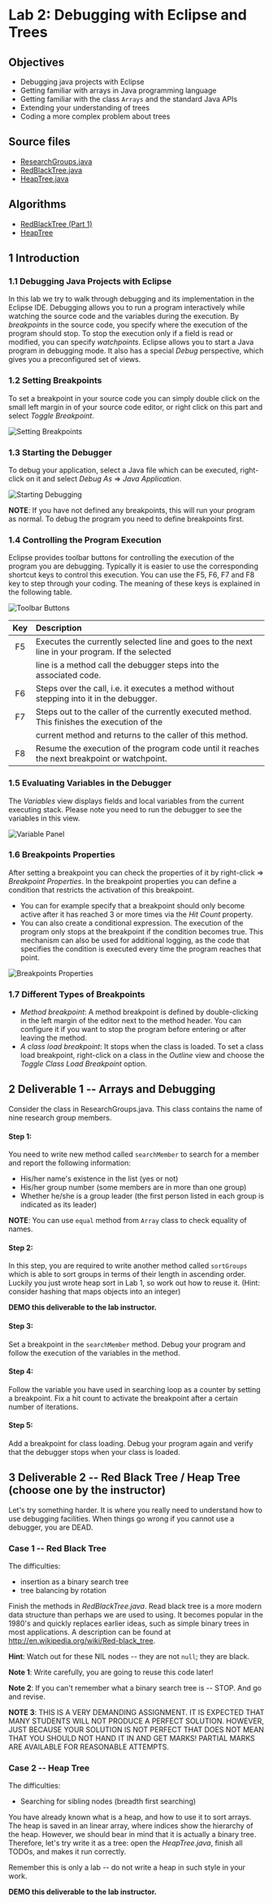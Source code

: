 # Lab 2: Debugging with Eclipse and Trees


## Objectives

  - Debugging java projects with Eclipse
  - Getting familiar with arrays in Java programming language
  - Getting familiar with the class `Arrays` and the standard Java APIs
  - Extending your understanding of trees
  - Coding a more complex problem about trees


## Source files

  - [ResearchGroups.java][Code1]
  - [RedBlackTree.java][Code2]
  - [HeapTree.java][Code3]


## Algorithms

  - [RedBlackTree (Part 1)][md1]
  - [HeapTree][md2]


## 1 Introduction


### 1.1 Debugging Java Projects with Eclipse

In this lab we try to walk through debugging and its implementation in the Eclipse IDE. Debugging allows you to run a
program interactively while watching the source code and the variables during the execution. By *breakpoints* in the
source code, you specify where the execution of the program should stop. To stop the execution only if a field is read
or modified, you can specify *watchpoints*. Eclipse allows you to start a Java program in debugging mode. It also has a
special *Debug* perspective, which gives you a preconfigured set of views.


### 1.2 Setting Breakpoints

To set a breakpoint in your source code you can simply double click on the small left margin in of your source code
editor, or right click on this part and select *Toggle Breakpoint*.

![Setting Breakpoints](https://raw.githubusercontent.com/MarcoXZh/OOPJavaCourse/master/Lab2%20Debugging/Fig_SetBreakpoints.png)


### 1.3 Starting the Debugger

To debug your application, select a Java file which can be executed, right-click on it and select *Debug As* => *Java
Application*.

![Starting Debugging](https://raw.githubusercontent.com/MarcoXZh/OOPJavaCourse/master/Lab2%20Debugging/Fig_Debugging.png)

**NOTE**: If you have not defined any breakpoints, this will run your program as normal. To debug the program you need
to define breakpoints first.


### 1.4 Controlling the Program Execution

Eclipse provides toolbar buttons for controlling the execution of the program you are debugging. Typically it is easier
to use the corresponding shortcut keys to control this execution. You can use the F5, F6, F7 and F8 key to step through
your coding. The meaning of these keys is explained in the following table.

![Toolbar Buttons](https://raw.githubusercontent.com/MarcoXZh/OOPJavaCourse/master/Lab2%20Debugging/Fig_ToolbarButtons.png)

  Key  |   Description
:----: | :--------------------------------------
  F5   | Executes the currently selected line and goes to the next line in your program. If the selected
       | line is a method call the debugger steps into the associated code.
  F6   | Steps over the call, i.e. it executes a method without stepping into it in the debugger.
  F7   | Steps out to the caller of the currently executed method. This finishes the execution of the
       | current method and returns to the caller of this method.
  F8   | Resume the execution of the program code until it reaches the next breakpoint or watchpoint.


### 1.5 Evaluating Variables in the Debugger

The *Variables* view displays fields and local variables from the current executing stack. Please note you need to run
the debugger to see the variables in this view.

![Variable Panel](https://raw.githubusercontent.com/MarcoXZh/OOPJavaCourse/master/Lab2%20Debugging/Fig_VariablePanel.png)


### 1.6 Breakpoints Properties

After setting a breakpoint you can check the properties of it by right-click => *Breakpoint Properties*. In the
breakpoint properties you can define a condition that restricts the activation of this breakpoint.

  - You can for example specify that a breakpoint should only become active after it has reached 3 or more times via the
    *Hit Count* property.
  - You can also create a conditional expression. The execution of the program only stops at the breakpoint if the
    condition becomes true. This mechanism can also be used for additional logging, as the code that specifies the
    condition is executed every time the program reaches that point.

![Breakpoints Properties](https://raw.githubusercontent.com/MarcoXZh/OOPJavaCourse/master/Lab2%20Debugging/Fig_BreakpointProperties.png)


### 1.7 Different Types of Breakpoints

  - *Method breakpoint*: A method breakpoint is defined by double-clicking in the left margin of the editor next to the
    method header. You can configure it if you want to stop the program before entering or after leaving the method.
  - *A class load breakpoint*: It stops when the class is loaded. To set a class load breakpoint, right-click on a class
    in the *Outline* view and choose the *Toggle Class Load Breakpoint* option.


## 2 Deliverable 1 -- Arrays and Debugging

Consider the class in ResearchGroups.java. This class contains the name of nine research group members.

#### Step 1:

You need to write new method called `searchMember` to search for a member and report the following information:

  - His/her name's existence in the list (yes or not)
  - His/her group number (some members are in more than one group)
  - Whether he/she is a group leader (the first person listed in each group is indicated as its leader)

**NOTE**: You can use `equal` method from `Array` class to check equality of names.

#### Step 2:

In this step, you are required to write another method called `sortGroups` which is able to sort groups in terms of
their length in ascending order. Luckily you just wrote heap sort in Lab 1, so work out how to reuse it. (Hint: consider
hashing that maps objects into an integer)

**DEMO this deliverable to the lab instructor.**

#### Step 3:

Set a breakpoint in the `searchMember` method. Debug your program and follow the execution of the variables in the
method.

#### Step 4:

Follow the variable you have used in searching loop as a counter by setting a breakpoint. Fix a hit count to activate
the breakpoint after a certain number of iterations.

#### Step 5:

Add a breakpoint for class loading. Debug your program again and verify that the debugger stops when your class is
loaded.


## 3 Deliverable 2 -- Red Black Tree / Heap Tree (choose one by the instructor)

Let's try something harder. It is where you really need to understand how to use debugging facilities. When things go
wrong if you cannot use a debugger, you are DEAD.

### Case 1 -- Red Black Tree

The difficulties:
  - insertion as a binary search tree
  - tree balancing by rotation

Finish the methods in *RedBlackTree.java*. Read black tree is a more modern data structure than perhaps we are used to
using. It becomes popular in the 1980's and quickly replaces earlier ideas, such as simple binary trees in most
applications. A description can be found at http://en.wikipedia.org/wiki/Red-black_tree.

**Hint**: Watch out for these NIL nodes -- they are not `null`; they are black.

**Note 1**: Write carefully, you are going to reuse this code later!

**Note 2**: If you can't remember what a binary search tree is -- STOP. And go and revise.

**NOTE 3**: THIS IS A VERY DEMANDING ASSIGNMENT. IT IS EXPECTED THAT MANY STUDENTS WILL NOT PRODUCE A PERFECT SOLUTION.
HOWEVER, JUST BECAUSE YOUR SOLUTION IS NOT PERFECT THAT DOES NOT MEAN THAT YOU SHOULD NOT HAND IT IN AND GET MARKS!
PARTIAL MARKS ARE AVAILABLE FOR REASONABLE ATTEMPTS.


### Case 2 -- Heap Tree

The difficulties:
  - Searching for sibling nodes (breadth first searching)

You have already known what is a heap, and how to use it to sort arrays. The heap is saved in an linear array, where
indices show the hierarchy of the heap. However, we should bear in mind that it is actually a binary tree. Therefore,
let's try write it as a tree: open the *HeapTree.java*, finish all TODOs, and makes it run correctly.

Remember this is only a lab -- do not write a heap in such style in your work.


**DEMO this deliverable to the lab instructor.**



[Code1]: https://github.com/MarcoXZh/OOPJavaCourse/blob/master/Lab2%20Debugging/ResearchGroups.java
[Code2]: https://github.com/MarcoXZh/OOPJavaCourse/blob/master/Lab2%20Debugging/RedBlackTree.java
[Code3]: https://github.com/MarcoXZh/OOPJavaCourse/blob/master/Lab2%20Debugging/HeapTree.java
[md1]: https://github.com/MarcoXZh/OOPJavaCourse/blob/master/Lab2%20Debugging/RedBlackTree1.md
[md2]: https://github.com/MarcoXZh/OOPJavaCourse/blob/master/Lab2%20Debugging/HeapTree.md
